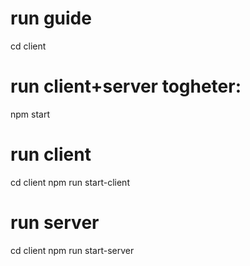# run guide

cd client

# run client+server togheter:

npm start

# run client

cd client
npm run start-client

# run server

cd client
npm run start-server
